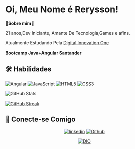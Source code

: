 # Oi, Meu Nome é Rerysson!

📗**Sobre mim**📗

21 anos,Dev Iniciante, Amante De Tecnologia,Games e afins.

Atualmente Estudando Pela [Digital Innovation One](https://www.dio.me)

**Bootcamp Java+Angular Santander**

## 🛠 Habilidades

![Angular](https://img.shields.io/badge/Angular-000?style=for-the-badge&logo=angular&logoColor=C3002F)
![JavaScript](https://img.shields.io/badge/JavaScript-000?style=for-the-badge&logo=javascript)
![HTML5](https://img.shields.io/badge/HTML5-000?style=for-the-badge&logo=html5)
![CSS3](https://img.shields.io/badge/CSS3-000?style=for-the-badge&logo=css3&logoColor=264CE4)

![GitHub Stats](https://github-readme-stats.vercel.app/api?username=ReryssonLSilva&theme=black&bg_color=000&border_color=343434&show_icons=true&icon_color=0FFF50&title_color=0FFF50&text_color=FFF)

[![GitHub Streak](https://streak-stats.demolab.com/?user=SEUUSERNAME&theme=green-nur&background=000&border=343434&dates=FFF)](https://git.io/streak-stats)

## 🔗 Conecte-se Comigo

<div align="center">

[![linkedin](https://img.shields.io/badge/linkedin-0A66C2?style=for-the-badge&logo=linkedin&logoColor=white)](https://www.linkedin.com/in/rerysson-edt/)
[![Github](https://img.shields.io/badge/github-0A66C2?style=for-the-badge&logo=github&logoColor=white)](https://github.com/ReryssonLSilva)

[![DIO](https://img.shields.io/badge/PERFIL.DIO-0A66C2?style=for-the-badge&logo=&logoColor=white)](https://https://www.dio.me/users/rerysson-edt)

</div>
